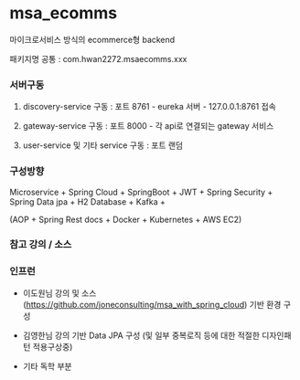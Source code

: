 # msa_ecomms
마이크로서비스 방식의 ecommerce형 backend

패키지명 공통 : com.hwan2272.msaecomms.xxx


### 서버구동

1. discovery-service 구동 : 포트 8761 - eureka 서버 - 127.0.0.1:8761 접속

2. gateway-service 구동 : 포트 8000 - 각 api로 연결되는 gateway 서비스

3. user-service 및 기타 service 구동 : 포트 랜덤




### 구성방향

Microservice + Spring Cloud + SpringBoot + JWT + Spring Security + Spring Data jpa + H2 Database + Kafka +

(AOP + Spring Rest docs + Docker + Kubernetes + AWS EC2)




### 참고 강의 / 소스

### 인프런

- 이도원님 강의 및 소스(https://github.com/joneconsulting/msa_with_spring_cloud) 기반 환경 구성

- 김영한님 강의 기반 Data JPA 구성 (및 일부 중복로직 등에 대한 적절한 디자인패턴 적용구상중)

- 기타 독학 부분
